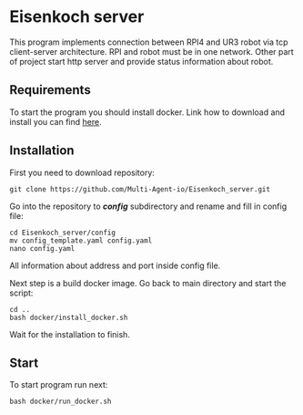 # Eisenkoch server

This program implements connection between RPI4 and UR3 robot via tcp client-server architecture. 
RPI and robot must be in one network.
Other part of project start http server and provide status information about robot.

## Requirements
To start the program you should install docker. Link how to download and install you can find [here](https://docs.docker.com/engine/install/ubuntu/).

## Installation

First you need to download repository:
```shell
git clone https://github.com/Multi-Agent-io/Eisenkoch_server.git
```
Go into the repository to ***config*** subdirectory and rename and fill in config file:
```shell
cd Eisenkoch_server/config
mv config_template.yaml config.yaml 
nano config.yaml
```
All information about address and port inside config file.

Next step is a build docker image. Go back to main directory and start the script:
```shell
cd ..
bash docker/install_docker.sh
```
Wait for the installation to finish.

## Start

To start program run next:
```shell
bash docker/run_docker.sh
```